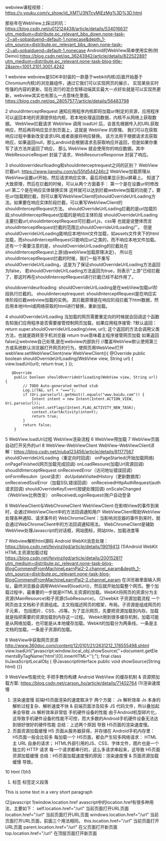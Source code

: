 webview课程视频：https://v.youku.com/v_show/id_XMTU3NTcyMjEzMg%3D%3D.html

那些年在WebView上踩过的坑：https://blog.csdn.net/u012124438/article/details/53401663?utm_medium=distribute.pc_relevant_bbs_down.none-task--2~all~sobaiduend~default-1.nonecase&depth_1-utm_source=distribute.pc_relevant_bbs_down.none-task--2~all~sobaiduend~default-1.nonecase
Android的WebView简单使用实例(附Demo):https://blog.csdn.net/qq_36243942/article/details/82252289?utm_medium=distribute.pc_relevant.none-task-blog-title-2&spm=1001.2101.3001.4242

1 webview
webview是SDK中封装的一款基于webkit内核(后面开始基于Chromium内核)的浏览器组件，通过它我们可以实现网页的展示，
实现某些实时性强的内容的更新，现在流行的混合型移动端其实最大一点好处就是可以实现热更新，webview其实也有那么一点意味在里面。
https://blog.csdn.net/qq_28057577/article/details/56483798

2 shouldInterceptRequest
通知应用程序内核即将加载url制定的资源，应用程序可以返回本地的资源提供给内核，若本地处理返回数据，内核不从网络上获取数据。
WebView拦截请求
WebView 调用 loadUrl 后，会首先根据传入的URL获取响应，然后再将响应显示到页面上，这就是 WebView 的原理。
我们可以在获取响应过程中重新改变请求URL或者直接将响应替换。
该方法用于根据请求去获取响应，如果返回null，那么android会根据请求去获取响应并返回，但是如果你重写了该方法并返回了响应，
那么 WebView 就会使用你的响应数据。其中 WebResourceRequet 封装了请求，WebResourceResponse 封装了响应。

3 shouldoverrideurlloading和shouldinterceptrequest之间的区别？
WebView拦截url: https://www.jianshu.com/p/55fd544246c2
WebView加载原理从 WebView设置url开始，然后请求响应实体，最后将结果显示到ui屏幕上。
知道了大致原理，然后在拦截的时候，可以从两个方面着手：
第一个是在设置url时修改url
第二个是在响应实体替换实体
这样就可以达到拦截webview加载的功能了。要在url加载期拦截，则可以重写WebViewClient的shouldOverrideUrlLoading方法。如果要在响应实体阶段拦截，可以重写WebViewClient的shouldInterceptRequest方法。
shouldOverrideUrlLoading拦截的是url加载阶段;shouldInterceptRequest加载的是响应主体阶段
shouldOverrideUrlLoading主要拦截url;shouldInterceptRequest可拦截url,js，css等
也就是说整体而言shouldInterceptRequest拦截的范围比shouldOverrideUrlLoading广。
但是shouldOverrideUrlLoading能响应本地html文件加载，如assets文件夹下的html加载，而shouldInterceptRequest只能响应url之类的，而不响应本地文件加载。
还有一个需要注意的是，shouldOverrideUrlLoading的拦截处在shouldInterceptRequest上游(由webView加载原理决定)，
所以在shouldInterceptRequest拦截的时候，我们一般不重写shouldOverrideUrlLoading，这是为了保证shouldOverrideUrlLoading方法返回为false，
若shouldOverrideUrlLoading方法返回为true，则表示"上游"已经拦截了，那这时再在shouldInterceptRequest进行拦截已经不起作用了。

shouldoverrideurlloading:
shouldOverrideUrlLoading是在webView加载url阶段执行拦截的。
shouldinterceptrequest:
shouldInterceptRequest是在响应实体阶段拦截webview加载的实例。
其拦截原理是在响应阶段拦截下html数据，然后用本地Html或网络获取的html进行替换，重新加载。

4 shouldOverrideUrlLoading
当加载的网页需要重定向的时候就会回调这个函数告知我们应用程序是否需要接管控制网页加载，如果应用程序接管:
?默认返回：return super.shouldOverrideUrlLoading(view, url); 这个返回的方法会调用父类方法，也就是跳转至手机浏览器
return true意味着主程序接管网页加载
如果返回false让webview自己处理,是在webview内部执行
//覆盖WebView默认使用第三方或系统默认浏览器打开网页的行为，使网页用WebView打开
        webView.setWebViewClient(new WebViewClient(){
            @Override
            public boolean shouldOverrideUrlLoading(WebView view, String url) {
                view.loadUrl(url);
                return true;
            }
        });


       @Override
       	public boolean shouldOverrideUrlLoading(WebView view, String url) {
       		// TODO Auto-generated method stub
       		Log.i(TAG, url + "===");
       		if (Uri.parse(url).getHost().equals("www.baidu.com")) {
       			Intent intent = new Intent(Intent.ACTION_VIEW, Uri.parse(url));
       			intent.setFlags(Intent.FLAG_ACTIVITY_NEW_TASK);
       			context.startActivity(intent);
       			return true;
       		}
       		return false;
       	}

5 WebView.loadUrl过程
WebView渲染流程
6 WebView预加载
7 WebView页面自动打开另外的url
8 WebView-WebViewClient
WebView-WebViewClient详解：https://blog.csdn.net/niuba123456/article/details/81177567
shouldOverrideUrlLoading（重定向时回调）
onPageStarted(开始加载网络)
onPageFinished(网页加载完成回调)
onLoadResoure(加载Url资源回调)
shoudIdInterceptRequest
onReceivedError（访问地址错误回调）
onFormResubm（post请求）
doUpdateVisitedHistory（更新数据库）
onReceivedSsslError（加载SSL错误回调）
onReceivedHttpAuthRequest(auth请求回调)
shouldOverrideKeyEvent(按键处理回调)
onScaleChanged（WebView比例改变）
onReceivedLoginRequest(账户自动登录

6 WebViewClient与WebChromeClient
WebViewClient:在影响View的事件到来时，会通过WebViewClient中的方法回调通知用户
WebViewClient帮助WebView处理各种通知、请求事件的
WebChromeClient：当影响浏览器的事件到来时，就会通过WebChromeClient中的方法回调通知用法。
WebChromeClient是辅助WebView处理Javascript的对话框，网站图标，网站title，加载进度等

7 Webview解析html源码
Android WebKit消息处理：https://blog.csdn.net/feiyinzilgd/article/details/19019413
(1)Android WebKit HTML主资源加载过程
https://blog.csdn.net/feiyinzilgd/article/details/20015281?utm_medium=distribute.pc_relevant.none-task-blog-BlogCommendFromMachineLearnPai2-2.channel_param&depth_1-utm_source=distribute.pc_relevant.none-task-blog-BlogCommendFromMachineLearnPai2-2.channel_param
在浏览器里面输入网址，最终浏览器会调用WebView的loadUrl()，然后就开始加载整个网页。整个加载过程中，最重要的一步就是HTML主资源的加载。WebKit将网页的资源分为主资源(MainResource)和子资源(SubResource)。
(2)webkit 子资源加载流程
一个网页由主文档和子资源组成。主文档描述网页的框架，布局。子资源是组成网页的子元素，
包括图片、CSS、JS等。为了显示网页，先要把资源加载到内存。加载就是指把需要的资源加载到内存这一过程。
Webkit用到很多缓存机制，加载可能是从网络加载，也可能是从本地缓存加载。Webkit的加载分为两条线，一条是主文档的加载，一条是子资源的加载。

8 WebView中获取网页资源
http://www.360doc.com/content/12/0101/21/2631212_176555498.shtml
view.loadUrl("javascript:window.local_obj.showSource('<html>'+document.getElementsByTagName('html')[0].innerHTML+'</html>');");
final class InJavaScriptLocalObj {
        @JavascriptInterface
        public void showSource(String html) {}}

9 WebView性能优化
手把手教你构建 Android WebView 的缓存机制 & 资源预加载方案:
https://blog.csdn.net/carson_ho/article/details/71402764
(1)渲染速度慢
1) 渲染速度慢
前端H5页面渲染的速度取决于 两个方面：
Js 解析效率
Js 本身的解析过程复杂、解析速度不快 & 前端页面涉及较多 JS 代码文件，所以叠加起来会导致 Js 解析效率非常低
手机硬件设备的性能
由于Android机型碎片化，这导致手机硬件设备的性能不可控，而大多数的Android手机硬件设备无法达到很好很好的硬件性能
总结：上述两个原因 导致 H5页面的渲染速度慢。
2)  页面资源加载缓慢
H5 页面从服务器获得，并存储在 Android手机内存里：
H5页面一般会比较多
每加载一个 H5页面，都会产生较多网络请求：
HTML 主 URL 自身的请求；
HTML外部引用的JS、CSS、字体文件，图片也是一个独立的 HTTP 请求
每一个请求都串行的，这么多请求串起来，这导致 H5页面资源加载缓慢
总结：H5页面加载速度慢的原因：渲染速度慢 & 页面资源加载缓慢 导致。

10 html
(1)h5
1) <p> 标签  标签定义段落
<p>This is some text in a very short paragraph</p>

(2)javascript
1)window.location.href
avascript中的location.href有很多种用法，主要如下：
self.location.href="/url" 当前页面打开URL页面
location.href="/url" 当前页面打开URL页面
windows.location.href="/url" 当前页面打开URL页面，前面三个用法相同。
this.location.href="/url" 当前页面打开URL页面
parent.location.href="/url" 在父页面打开新页面
top.location.href="/url" 在顶层页面打开新页面




